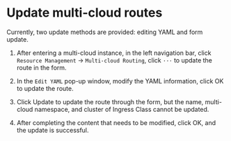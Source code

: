# Update multi-cloud routes

Currently, two update methods are provided: editing YAML and form update.

1. After entering a multi-cloud instance, in the left navigation bar, click `Resource Management` -> `Multi-cloud Routing`, click `···` to update the route in the form.

    <!--screenshot-->

2. In the `Edit YAML` pop-up window, modify the YAML information, click OK to update the route.

    <!--screenshot-->

3. Click Update to update the route through the form, but the name, multi-cloud namespace, and cluster of Ingress Class cannot be updated.

    <!--screenshot-->

4. After completing the content that needs to be modified, click OK, and the update is successful.